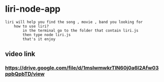 # liri-node-app
    liri will help you find the song , movie , band you looking for
        how to use liri?
            in the terminal go to the folder that contain liri.js
            then type node liri.js
            that's it enjoy
## video link
### https://drive.google.com/file/d/1mslwmwkrTlN60j0a6I2Afw03ppbQpbTD/view